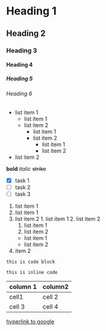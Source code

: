 # Heading 1
## Heading 2
### Heading 3
#### Heading 4
##### Heading 5
###### Heading 6

* list item 1
  * list item 1
  * list item 2
    * list item 1
    * list item 2
      * list item 1
      * list item 2
* list item 2

**bold**
*italic*
~~strike~~

* [x] task 1
* [ ] task 2
* [ ] task 3

1. list item 1
  1. list item 1
  2. list item 2
    1. list item 1
    2. list item 2
      1. list item 1
      2. list item 2
        * list item 1
        * list item 2
2. item 2

```
this is code block
```

`this is inline code`

| column 1 | column2 |
|----------|---------|
| cell1  | cell 2 |
| cell 3 | cell 4 |

[hyperlink to google](https://www.google.com)
